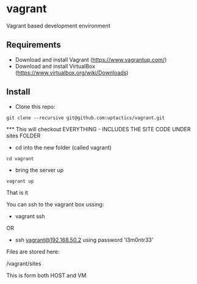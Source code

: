 # vagrant

Vagrant based development environment

## Requirements

* Download and install Vagrant (https://www.vagrantup.com/)
* Download and install VirtualBox (https://www.virtualbox.org/wiki/Downloads)

## Install

* Clone this repo: 

```git clone --recursive git@github.com:uptactics/vagrant.git```

*** This will checkout EVERYTHING - INCLUDES THE SITE CODE UNDER sites FOLDER

* cd into the new folder (called vagrant) 

```cd vagrant```

* bring the server up 

```vagrant up```

That is it

You can ssh to the vagrant box ussing:

* vagrant ssh

OR

* ssh vagrant@192.168.50.2 using password 'l3m0ntr33'

Files are stored here: 

/vagrant/sites

This is form both HOST and VM


